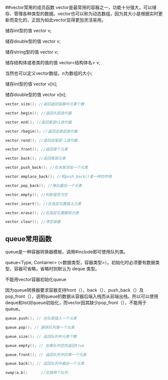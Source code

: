 ##vector常用的成员函数
vector是最常用的容器之一，功能十分强大，可以储存、管理各种类型的数据。vector也可以称为动态数组，因为其大小是根据实时更新而变化的，正因为如此vector显得更加灵活易用。

储存int型的值 vector<int> v;

储存double型的值 vector<double> v;

储存string型的值 vector<string> v;

储存结构体或者类的值的值 vector<结构体名> v;

当然也可以定义vector数组，n为数组的大小;

储存int型的值 vector<int> v[n];

储存double型的值 vector<double> v[n];

```c++
vector.size(); //返回返回容器中元素个数

vector.begin(); //返回头部迭代器

vector.end(); //返回尾部+1迭代器

vector.rbegin(); //返回逆首部迭代器

vector.rend(); //返回逆尾部-1迭代器

vector.front(); //返回首个元素

vector.back(); //返回尾部元素

vector.push_back(); //在末尾添加一个元素

vector.emplace_back(); //和push_back()是一样的作用

vector.pop_back(); //弹出最后一个元素

vector.empty(); //判断是否为空

vector.insert(); //在指定位置插入元素

vector.erase(); //在指定位置删除元素

vector.clear(); //清空容器
```

## queue常用函数
queue是一种容器转换器模板，调用#include<queue>即可使用队列类。

queue<Type, Container> (<数据类型，容器类型>）。初始化时必须要有数据类型，容器可省略，省略时则默认为 deque 类型。

不能用vector容器初始化queue

因为queue转换器要求容器支持front（）、back（）、push_back（）及 pop_front（），说明queue的数据从容器后端入栈而从前端出栈。所以可以使用deque和list对queue初始化，而vector因其缺少pop_front（），不能用于queue。

```c++
queue.push(); // 在队尾插入一个元素

queue.pop(); // 删除队列第一个元素

queue.size(); // 返回队列中元素个数

queue.empty(); // 如果队列空则返回true

queue.front(); // 返回队列中的第一个元素

queue.back(); // 返回队列中最后一个元素

swap(a,b);      //交换两个队列

```
  